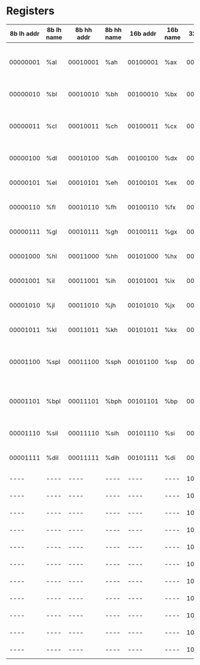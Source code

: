 # Registers

| 8b lh addr | 8b lh name | 8b hh addr | 8b hh name | 16b  addr  | 16b name |  32b addr  | 32b name |  64b addr  | 64b name | purpose                                      |
|------------|------------|------------|------------|------------|----------|------------|----------|------------|----------|----------------------------------------------|
|  00000001  |    %al     |  00010001  |    %ah     |  00100001  |   %ax    |  00110001  |   %eax   |  01000001  |   %rax   | stores return value from functions           |
|  00000010  |    %bl     |  00010010  |    %bh     |  00100010  |   %bx    |  00110010  |   %ebx   |  01000010  |   %rbx   | general purpose register                     |
|  00000011  |    %cl     |  00010011  |    %ch     |  00100011  |   %cx    |  00110011  |   %ecx   |  01000011  |   %rcx   | general purpose register, also loop counter  |
|  00000100  |    %dl     |  00010100  |    %dh     |  00100100  |   %dx    |  00110100  |   %edx   |  01000100  |   %rdx   | general purpose register                     |
|  00000101  |    %el     |  00010101  |    %eh     |  00100101  |   %ex    |  00110101  |   %eex   |  01000101  |   %rex   | general purpose register                     |
|  00000110  |    %fl     |  00010110  |    %fh     |  00100110  |   %fx    |  00110110  |   %efx   |  01000110  |   %rfx   | general purpose register                     |
|  00000111  |    %gl     |  00010111  |    %gh     |  00100111  |   %gx    |  00110111  |   %egx   |  01000111  |   %rgx   | general purpose register                     |
|  00001000  |    %hl     |  00011000  |    %hh     |  00101000  |   %hx    |  00111000  |   %ehx   |  01001000  |   %rhx   | general purpose register                     |
|  00001001  |    %il     |  00011001  |    %ih     |  00101001  |   %ix    |  00111001  |   %eix   |  01001001  |   %rix   | general purpose register                     |
|  00001010  |    %jl     |  00011010  |    %jh     |  00101010  |   %jx    |  00111010  |   %ejx   |  01001010  |   %rjx   | general purpose register                     |
|  00001011  |    %kl     |  00011011  |    %kh     |  00101011  |   %kx    |  00111011  |   %ekx   |  01001011  |   %rkx   | general purpose register                     |
|  00001100  |    %spl    |  00011100  |    %sph    |  00101100  |   %sp    |  00111100  |   %esp   |  01001100  |   %rsp   | stack pointer, points to top of stack        |
|  00001101  |    %bpl    |  00011101  |    %bph    |  00101101  |   %bp    |  00111101  |   %ebp   |  01001101  |   %rbp   | base pointer, points to base of stack        |
|  00001110  |    %sil    |  00011110  |    %sih    |  00101110  |   %si    |  00111110  |   %esi   |  01001110  |   %rsi   | first function argument                      |
|  00001111  |    %dil    |  00011111  |    %dih    |  00101111  |   %di    |  00111111  |   %edi   |  01001111  |   %rdi   | second function argument                     |
|    ----    |    ----    |    ----    |    ----    |    ----    |   ----   |  10000000  |   %cr0   |    ----    |   ----   | control register 0                           |
|    ----    |    ----    |    ----    |    ----    |    ----    |   ----   |  10000001  |   %cr1   |    ----    |   ----   | control register 1                           |
|    ----    |    ----    |    ----    |    ----    |    ----    |   ----   |  10000010  |   %cr2   |    ----    |   ----   | control register 2                           |
|    ----    |    ----    |    ----    |    ----    |    ----    |   ----   |  10000011  |   %cr3   |    ----    |   ----   | control register 3                           |
|    ----    |    ----    |    ----    |    ----    |    ----    |   ----   |  10000100  |   %cr4   |    ----    |   ----   | control register 4                           |
|    ----    |    ----    |    ----    |    ----    |    ----    |   ----   |  10000101  |   %cr5   |    ----    |   ----   | control register 5                           |
|    ----    |    ----    |    ----    |    ----    |    ----    |   ----   |  10000110  |   %cr6   |    ----    |   ----   | control register 6                           |
|    ----    |    ----    |    ----    |    ----    |    ----    |   ----   |  10000111  |   %cr7   |    ----    |   ----   | control register 7                           |
|    ----    |    ----    |    ----    |    ----    |    ----    |   ----   |  10001000  |   %epc   |  10001001  |   %rpc   | program counter                              |
|    ----    |    ----    |    ----    |    ----    |    ----    |   ----   |  10001010  |   %ir    |  10001011  |   %rir   | instruction register                         |
|    ----    |    ----    |    ----    |    ----    |    ----    |   ----   |  10001100  |   %idr   |  10001101  |   %ridr  | instruction data                             |
